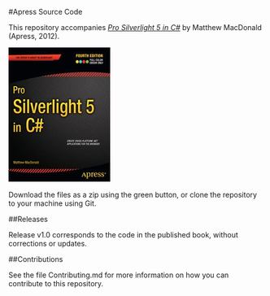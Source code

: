 #Apress Source Code

This repository accompanies [*Pro Silverlight 5 in C#*](http://www.apress.com/9781430234791) by Matthew MacDonald (Apress, 2012).

![Cover image](9781430234791.jpg)

Download the files as a zip using the green button, or clone the repository to your machine using Git.

##Releases

Release v1.0 corresponds to the code in the published book, without corrections or updates.

##Contributions

See the file Contributing.md for more information on how you can contribute to this repository.
